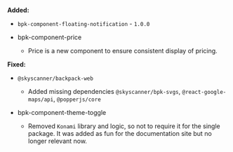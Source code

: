 **Added:**
 - `bpk-component-floating-notification` - `1.0.0`

- bpk-component-price
  - Price is a new component to ensure consistent display of pricing.

**Fixed:**

- `@skyscanner/backpack-web`
  - Added missing dependencies `@skyscanner/bpk-svgs`, `@react-google-maps/api`, `@popperjs/core`

- bpk-component-theme-toggle
  - Removed `Konami` library and logic, so not to require it for the single package. It was added as fun for the documentation site but no longer relevant now. 

